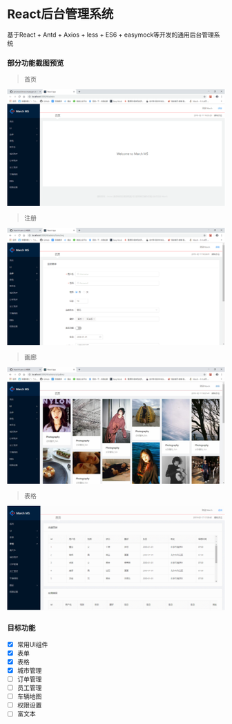 # React后台管理系统
基于React + Antd + Axios + less + ES6 + easymock等开发的通用后台管理系统


### 部分功能截图预览
> 首页

![Image text](https://github.com/MarchYuanx/qm/blob/master/react/imoocmanager/image/home.png)
> 注册

![Image text](https://github.com/MarchYuanx/qm/blob/master/react/imoocmanager/image/reg.png)
> 画廊

![Image text](https://github.com/MarchYuanx/qm/blob/master/react/imoocmanager/image/gallery.jpg)
> 表格

![Image text](https://github.com/MarchYuanx/qm/blob/master/react/imoocmanager/image/highTable.gif)

### 目标功能 

- [x] 常用UI组件  
- [x] 表单
- [x] 表格  
- [x] 城市管理 
- [ ] 订单管理
- [ ] 员工管理 
- [ ] 车辆地图 
- [ ] 权限设置 
- [ ] 富文本
